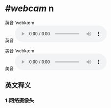 # ***\#webcam*** n
英音 ˈwebkæm  
英音
<audio src="./media/webcam1_AAC.aac" controls="controls"></audio>

美音 ˈwebkæm  
美音
<audio src="./media/webcam1_AAC.aac" controls="controls"></audio>



  

英文释义
---
### 1.**网络摄像头**  


